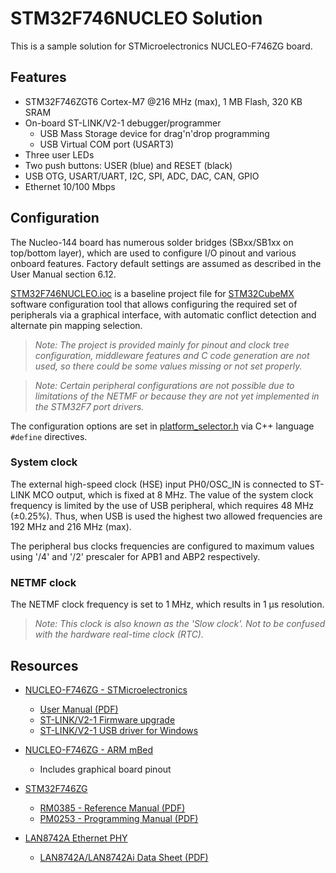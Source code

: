 # STM32F746NUCLEO Solution

This is a sample solution for STMicroelectronics NUCLEO-F746ZG board.

## Features

* STM32F746ZGT6 Cortex-M7 @216 MHz (max), 1 MB Flash, 320 KB SRAM
* On-board ST-LINK/V2-1 debugger/programmer
  * USB Mass Storage device for drag'n'drop programming
  * USB Virtual COM port (USART3)
* Three user LEDs
* Two push buttons: USER (blue) and RESET (black)
* USB OTG, USART/UART, I2C, SPI, ADC, DAC, CAN, GPIO
* Ethernet 10/100 Mbps

## Configuration

The Nucleo-144 board has numerous solder bridges (SBxx/SB1xx on top/bottom layer),
which are used to configure I/O pinout and various onboard features. Factory default
settings are assumed as described in the User Manual section 6.12.

[STM32F746NUCLEO.ioc](STM32F746NUCLEO.ioc) is a baseline project file for [STM32CubeMX](http://www.st.com/content/st_com/en/products/development-tools/software-development-tools/stm32-software-development-tools/stm32-configurators-and-code-generators/stm32cubemx.html)
software configuration tool that allows configuring the required set of peripherals
via a graphical interface, with automatic conflict detection and alternate pin mapping
selection.

> _Note: The project is provided mainly for pinout and clock tree configuration,
> middleware features and C code generation are not used, so there could be some
> values missing or not set properly._

> _Note: Certain peripheral configurations are not possible due to limitations
> of the NETMF or because they are not yet implemented in the STM32F7 port drivers._

The configuration options are set in [platform_selector.h](platform_selector.h)
via C++ language `#define` directives.

### System clock

The external high-speed clock (HSE) input PH0/OSC_IN is connected to ST-LINK MCO
output, which is fixed at 8 MHz. The value of the system clock frequency is limited
by the use of USB peripheral, which requires 48 MHz (±0.25%). Thus, when USB is
used the highest two allowed frequencies are 192 MHz and 216 MHz (max).

The peripheral bus clocks frequencies are configured to maximum values using
'/4' and '/2' prescaler for APB1 and ABP2 respectively.

### NETMF clock

The NETMF clock frequency is set to 1 MHz, which results in 1 µs resolution.

> _Note: This clock is also known as the 'Slow clock'. Not to be confused with
> the hardware real-time clock (RTC)._

## Resources

* [NUCLEO-F746ZG - STMicroelectronics](http://www.st.com/content/st_com/en/products/evaluation-tools/product-evaluation-tools/mcu-eval-tools/stm32-mcu-eval-tools/stm32-mcu-nucleo/nucleo-f746zg.html)
  * [User Manual (PDF)](http://www.st.com/resource/en/user_manual/dm00244518.pdf)
  * [ST-LINK/V2-1 Firmware upgrade](http://www.st.com/content/st_com/en/products/embedded-software/development-tool-software/stsw-link007.html)
  * [ST-LINK/V2-1 USB driver for Windows](http://www.st.com/content/st_com/en/products/embedded-software/development-tool-software/stsw-link009.html)
* [NUCLEO-F746ZG - ARM mBed](https://developer.mbed.org/platforms/ST-Nucleo-F746ZG/)
  * Includes graphical board pinout


* [STM32F746ZG](http://www.st.com/content/st_com/en/products/microcontrollers/stm32-32-bit-arm-cortex-mcus/stm32f7-series/stm32f7x6/stm32f746zg.html?s_searchtype=partnumber)
  * [RM0385 - Reference Manual (PDF)](http://www.st.com/resource/en/reference_manual/dm00124865.pdf)
  * [PM0253 - Programming Manual (PDF)](http://www.st.com/resource/en/programming_manual/dm00237416.pdf)


* [LAN8742A Ethernet PHY](http://www.microchip.com/wwwproducts/en/LAN8742A)
  * [LAN8742A/LAN8742Ai Data Sheet (PDF)](http://ww1.microchip.com/downloads/en/DeviceDoc/DS_LAN8742_00001989A.pdf)

